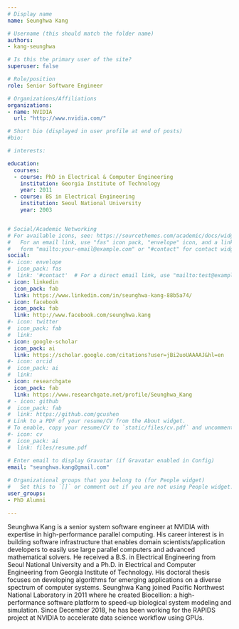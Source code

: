 ```yaml
---
# Display name
name: Seunghwa Kang

# Username (this should match the folder name)
authors:
- kang-seunghwa

# Is this the primary user of the site?
superuser: false

# Role/position
role: Senior Software Engineer

# Organizations/Affiliations
organizations:
- name: NVIDIA
  url: "http://www.nvidia.com/"

# Short bio (displayed in user profile at end of posts)
#bio: 

# interests:

education:
  courses:
  - course: PhD in Electrical & Computer Engineering
    institution: Georgia Institute of Technology
    year: 2011
  - course: BS in Electrical Engineering
    institution: Seoul National University
    year: 2003


# Social/Academic Networking
# For available icons, see: https://sourcethemes.com/academic/docs/widgets/#icons
#   For an email link, use "fas" icon pack, "envelope" icon, and a link in the
#   form "mailto:your-email@example.com" or "#contact" for contact widget.
social:
#- icon: envelope
#  icon_pack: fas
#  link: '#contact'  # For a direct email link, use "mailto:test@example.org".
- icon: linkedin
  icon_pack: fab
  link: https://www.linkedin.com/in/seunghwa-kang-88b5a74/
- icon: facebook
  icon_pack: fab
  link: http://www.facebook.com/seunghwa.kang
#- icon: twitter
#  icon_pack: fab
#  link:
- icon: google-scholar
  icon_pack: ai
  link: https://scholar.google.com/citations?user=jBi2uoUAAAAJ&hl=en
#- icon: orcid
#  icon_pack: ai
#  link:
- icon: researchgate
  icon_pack: fab
  link: https://www.researchgate.net/profile/Seunghwa_Kang
# - icon: github
#  icon_pack: fab
#  link: https://github.com/gcushen
# Link to a PDF of your resume/CV from the About widget.
# To enable, copy your resume/CV to `static/files/cv.pdf` and uncomment the lines below.  
#- icon: cv
#  icon_pack: ai
#  link: files/resume.pdf

# Enter email to display Gravatar (if Gravatar enabled in Config)
email: "seunghwa.kang@gmail.com"
  
# Organizational groups that you belong to (for People widget)
#   Set this to `[]` or comment out if you are not using People widget.  
user_groups:
- PhD Alumni

---
```


Seunghwa Kang is a senior system software engineer at NVIDIA with expertise in high-performance parallel computing. His career interest is in building software infrastructure that enables domain scientists/application developers to easily use large parallel computers and advanced mathematical solvers. He received a B.S. in Electrical Engineering from Seoul National University and a Ph.D. in Electrical and Computer Engineering from Georgia Institute of Technology. His doctoral thesis focuses on developing algorithms for emerging applications on a diverse spectrum of computer systems.  Seunghwa Kang joined Pacific Northwest National Laboratory in 2011 where he created Biocellion: a high-performance software platform to speed-up biological system modeling and simulation. Since December 2018, he has been working for the RAPIDS project at NVIDIA to accelerate data science workflow using GPUs.

